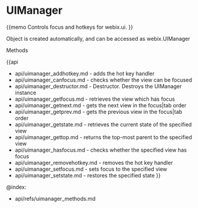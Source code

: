 UIManager 
=============


{{memo Controls focus and hotkeys for webix.ui. }}

Object is created automatically, and can be accessed as webix.UIManager





<div class='h2'>Methods</div>

{{api
- api/uimanager_addhotkey.md - adds the hot key handler
- api/uimanager_canfocus.md - checks whether the view can be focused
- api/uimanager_destructor.md - Destructor. Destroys the UIManager instance
- api/uimanager_getfocus.md - retrieves the  view which has focus
- api/uimanager_getnext.md - gets the next view in the focus|tab order
- api/uimanager_getprev.md - gets the previous view in the focus|tab order
- api/uimanager_getstate.md - retrieves the current state of the specified view
- api/uimanager_gettop.md - returns the top-most parent to the specified view
- api/uimanager_hasfocus.md - checks whether the specified view has focus
- api/uimanager_removehotkey.md - removes the hot key handler
- api/uimanager_setfocus.md - sets focus to the specified view
- api/uimanager_setstate.md - restores the specified state
}}





@index:
- api/refs/uimanager_methods.md

